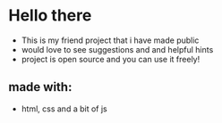 # Hello there

- This is my friend project that i have made public
- would love to see suggestions and and helpful hints
- project is open source and you can use it freely!

## made with:
- html, css and a bit of js
